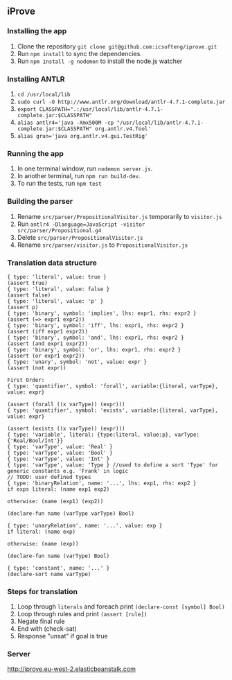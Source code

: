 ## iProve
### Installing the app
1. Clone the repository `git clone git@github.com:icsofteng/iprove.git`
2. Run `npm install` to sync the dependencies.
3. Run `npm install -g nodemon` to install the node.js watcher

### Installing ANTLR
1. `cd /usr/local/lib`
2. `sudo curl -O http://www.antlr.org/download/antlr-4.7.1-complete.jar`
3. `export CLASSPATH=".:/usr/local/lib/antlr-4.7.1-complete.jar:$CLASSPATH"`
4. `alias antlr4='java -Xmx500M -cp "/usr/local/lib/antlr-4.7.1-complete.jar:$CLASSPATH" org.antlr.v4.Tool'`
5. `alias grun='java org.antlr.v4.gui.TestRig'`

### Running the app
1. In one terminal window, run `nodemon server.js`.
2. In another terminal, run `npm run build-dev`.
3. To run the tests, run `npm test`

### Building the parser
1. Rename `src/parser/PropositionalVisitor.js` temporarily to `visitor.js`
2. Run `antlr4 -Dlanguage=JavaScript -visitor src/parser/Propositional.g4`
3. Delete `src/parser/PropositionalVisitor.js`
4. Rename `src/parser/visitor.js` to `PropositionalVisitor.js`

### Translation data structure
```
{ type: 'literal', value: true }                                                    (assert true)
{ type: 'literal', value: false }                                                   (assert false)
{ type: 'literal', value: 'p' }                                                     (assert p)
{ type: 'binary', symbol: 'implies', lhs: expr1, rhs: expr2 }                       (assert (=> expr1 expr2))
{ type: 'binary', symbol: 'iff', lhs: expr1, rhs: expr2 }                           (assert (iff expr1 expr2))
{ type: 'binary', symbol: 'and', lhs: expr1, rhs: expr2 }                           (assert (and expr1 expr2))
{ type: 'binary', symbol: 'or', lhs: expr1, rhs: expr2 }                            (assert (or expr1 expr2))
{ type: 'unary', symbol: 'not', value: expr }                                       (assert (not expr))

First Order:
{ type: 'quantifier', symbol: 'forall', variable:{literal, varType}, value: expr} 
                                                                (assert (forall ((x varType)) (expr)))
{ type: 'quantifier', symbol: 'exists', variable:{literal, varType}, value: expr} 
                                                                (assert (exists ((x varType)) (expr)))
{ type: 'variable', literal: {type:literal, value:p}, varType:{'Real/Bool/Int'}}
{ type: 'varType', value: 'Real' }
{ type: 'varType', value: 'Bool' }
{ type: 'varType', value: 'Int' }
{ type: 'varType', value: 'Type } //used to define a sort 'Type' for generic constants e.g. 'Frank' in logic
// TODO: user defined types
{ type: 'binaryRelation', name: '...', lhs: exp1, rhs: exp2 }                    if exps literal: (name exp1 exp2)  
                                                                                 otherwise: (name (exp1) (exp2))
                                                                    (declare-fun name (varType varType) Bool)

{ type: 'unaryRelation', name: '...', value: exp }                                  if literal: (name exp)
                                                                                    otherwise: (name (exp))
                                                                                (declare-fun name (varType) Bool)

{ type: 'constant', name: '...' }                                               (declare-sort name varType)
```

### Steps for translation
1. Loop through `literals` and foreach print `(declare-const [symbol] Bool)`
2. Loop through rules and print `(assert [rule])`
3. Negate final rule
4. End with (check-sat)
5. Response "unsat" if goal is true

### Server
http://iprove.eu-west-2.elasticbeanstalk.com
